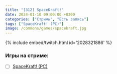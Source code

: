 ```yaml
---
title: "[312] SpaceKraft!"
date: 2024-01-10 09:00:00 +0300
categories: ["Стримы", "Есть запись"]
tags: ["SpaceKraft! (PC)"]
image: /commons/games/spacekraft.jpg
---
```


{% include embed/twitch.html id='2028321886' %}

### Игры на стриме:
+ [ ] [SpaceKraft! (PC)](/tags/spacekraft-pc)
